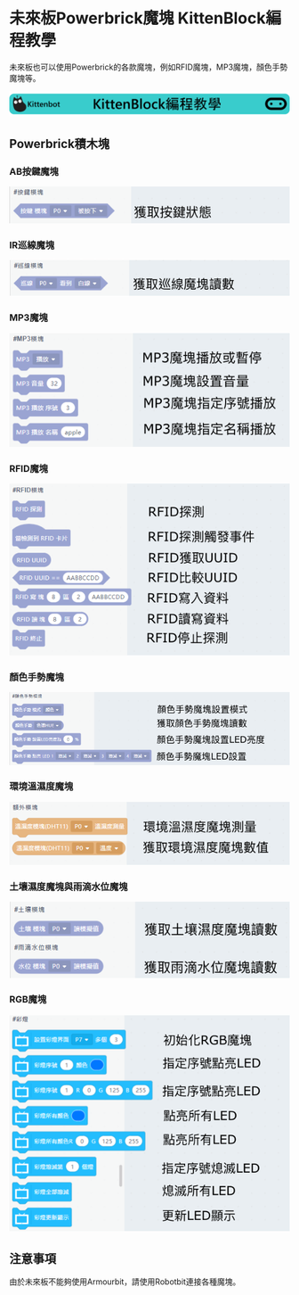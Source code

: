 # 未來板Powerbrick魔塊 KittenBlock編程教學

未來板也可以使用Powerbrick的各款魔塊，例如RFID魔塊，MP3魔塊，顏色手勢魔塊等。

![](../../functional_module/PWmodules/images/kbbanner.png)

## Powerbrick積木塊

### AB按鍵魔塊

![](../images/pw_buttons.png)

### IR巡線魔塊

![](../images/pw_linefollow.png)

### MP3魔塊

![](../images/pw_mp3.png)

### RFID魔塊

![](../images/pw_rfid.png)

### 顏色手勢魔塊

![](../images/pw_colorgesture.png)

### 環境溫濕度魔塊

![](../images/pw_dht11.png)

### 土壤濕度魔塊與雨滴水位魔塊

![](../images/pw_soil&water.png)

### RGB魔塊

![](../images/pw_led.png)

## 注意事項

由於未來板不能夠使用Armourbit，請使用Robotbit連接各種魔塊。